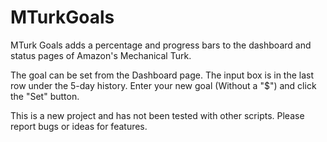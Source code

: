 # MTurkGoals

MTurk Goals adds a percentage and progress bars to the dashboard and status pages of Amazon's Mechanical Turk.

The goal can be set from the Dashboard page. The input box is in the last row under the 5-day history. Enter your new goal (Without a "$") and click the "Set" button.

This is a new project and has not been tested with other scripts. Please report bugs or ideas for features.

